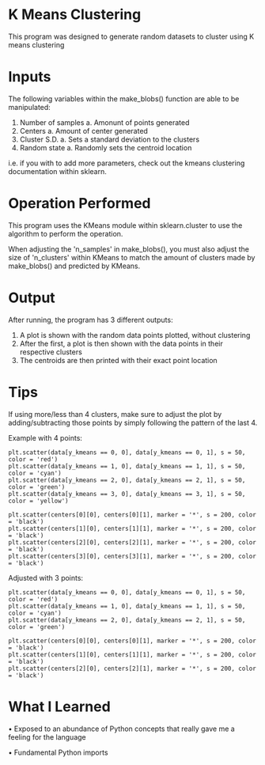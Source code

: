 # K Means Clustering

This program was designed to generate random datasets to cluster using K means clustering

# Inputs

The following variables within the make_blobs() function are able to be manipulated:  
  1) Number of samples
      a. Amonunt of points generated
  2) Centers
      a. Amount of center generated
  3) Cluster S.D.
      a. Sets a standard deviation to the clusters
  4) Random state
      a. Randomly sets the centroid location 

i.e. if you with to add more parameters, check out the kmeans clustering documentation within sklearn.
 
# Operation Performed

This program uses the KMeans module within sklearn.cluster to use the algorithm to perform the operation.

When adjusting the 'n_samples' in make_blobs(), you must also adjust the size of 'n_clusters' within KMeans
to match the amount of clusters made by make_blobs() and predicted by KMeans.

# Output

After running, the program has 3 different outputs: 
  1) A plot is shown with the random data points plotted, without clustering
  2) After the first, a plot is then shown with the data points in their respective clusters
  3) The centroids are then printed with their exact point location

# Tips

If using more/less than 4 clusters, make sure to adjust the plot by adding/subtracting those points by
simply following the pattern of the last 4.

Example with 4 points:

    plt.scatter(data[y_kmeans == 0, 0], data[y_kmeans == 0, 1], s = 50, color = 'red')
    plt.scatter(data[y_kmeans == 1, 0], data[y_kmeans == 1, 1], s = 50, color = 'cyan')
    plt.scatter(data[y_kmeans == 2, 0], data[y_kmeans == 2, 1], s = 50, color = 'green')
    plt.scatter(data[y_kmeans == 3, 0], data[y_kmeans == 3, 1], s = 50, color = 'yellow')
    
    plt.scatter(centers[0][0], centers[0][1], marker = '*', s = 200, color = 'black')
    plt.scatter(centers[1][0], centers[1][1], marker = '*', s = 200, color = 'black')
    plt.scatter(centers[2][0], centers[2][1], marker = '*', s = 200, color = 'black')
    plt.scatter(centers[3][0], centers[3][1], marker = '*', s = 200, color = 'black')
    
Adjusted with 3 points:

    plt.scatter(data[y_kmeans == 0, 0], data[y_kmeans == 0, 1], s = 50, color = 'red')
    plt.scatter(data[y_kmeans == 1, 0], data[y_kmeans == 1, 1], s = 50, color = 'cyan')
    plt.scatter(data[y_kmeans == 2, 0], data[y_kmeans == 2, 1], s = 50, color = 'green')
    
    plt.scatter(centers[0][0], centers[0][1], marker = '*', s = 200, color = 'black')
    plt.scatter(centers[1][0], centers[1][1], marker = '*', s = 200, color = 'black')
    plt.scatter(centers[2][0], centers[2][1], marker = '*', s = 200, color = 'black')
    
# What I Learned
  • Exposed to an abundance of Python concepts that really gave me a feeling for the language
  
  • Fundamental Python imports
